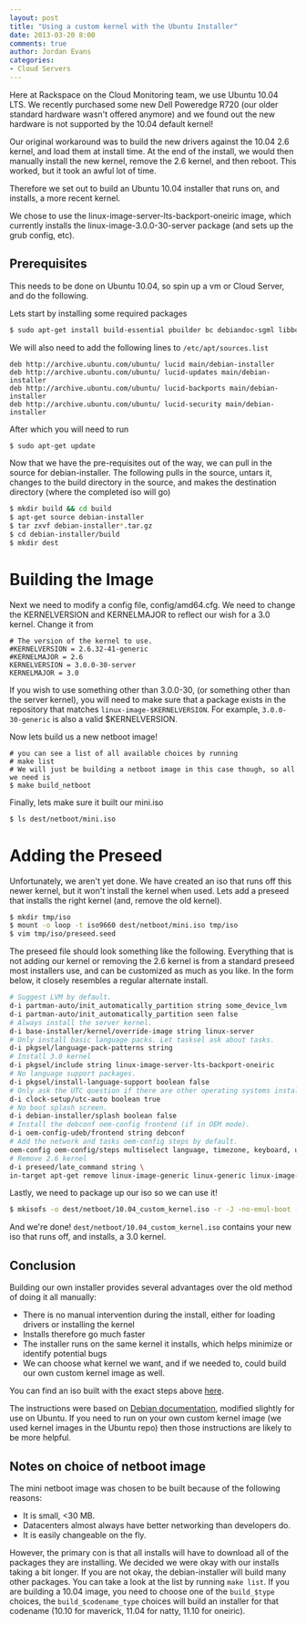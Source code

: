 ```yaml
---
layout: post
title: "Using a custom kernel with the Ubuntu Installer"
date: 2013-03-20 8:00
comments: true
author: Jordan Evans 
categories: 
- Cloud Servers
---
```

Here at Rackspace on the Cloud Monitoring team, we use Ubuntu 10.04 LTS. We recently purchased some new Dell Poweredge R720 (our older standard hardware wasn't offered anymore) and we found out the new hardware is not supported by the 10.04 default kernel!

Our original workaround was to build the new drivers against the 10.04 2.6 kernel, and load them at install time. At the end of the install, we would then manually install the new kernel, remove the 2.6 kernel, and then reboot. This worked, but it took an awful lot of time.

Therefore we set out to build an Ubuntu 10.04 installer that runs on, and installs, a more recent kernel.<!--More-->

We chose to use the linux-image-server-lts-backport-oneiric image, which currently installs the linux-image-3.0.0-30-server package (and sets up the grub config, etc).
 
## Prerequisites

This needs to be done on Ubuntu 10.04, so spin up a vm or Cloud Server, and do the following.

Lets start by installing some required packages

```bash
$ sudo apt-get install build-essential pbuilder bc debiandoc-sgml libbogl-dev glibc-pic libslang2-pic libnewt-pic genext2fs mklibs genisoimage dosfstools syslinux tofrodos mtools po4a bf-utf-source fakeroot crash kexec-tools makedumpfile kernel-wedge
``` 

We will also need to add the following lines to `/etc/apt/sources.list`

```
deb http://archive.ubuntu.com/ubuntu/ lucid main/debian-installer
deb http://archive.ubuntu.com/ubuntu/ lucid-updates main/debian-installer
deb http://archive.ubuntu.com/ubuntu/ lucid-backports main/debian-installer
deb http://archive.ubuntu.com/ubuntu/ lucid-security main/debian-installer
```

After which you will need to run

```bash
$ sudo apt-get update
```

Now that we have the pre-requisites out of the way, we can pull in the source for debian-installer. The following pulls in the source, untars it, changes to the build directory in the source, and makes the destination directory (where the completed iso will go)

```bash
$ mkdir build && cd build
$ apt-get source debian-installer
$ tar zxvf debian-installer*.tar.gz
$ cd debian-installer/build
$ mkdir dest
```

# Building the Image

Next we need to modify a config file, config/amd64.cfg. We need to change the KERNELVERSION and KERNELMAJOR to reflect our wish for a 3.0 kernel. Change it from

```
# The version of the kernel to use.
#KERNELVERSION = 2.6.32-41-generic
#KERNELMAJOR = 2.6
KERNELVERSION = 3.0.0-30-server
KERNELMAJOR = 3.0
```

If you wish to use something other than 3.0.0-30, (or something other than the server kernel), you will need to make sure that a package exists in the repository that matches `linux-image-$KERNELVERSION`. For example, `3.0.0-30-generic` is also a valid $KERNELVERSION.

Now lets build us a new netboot image!

```
# you can see a list of all available choices by running
# make list
# We will just be building a netboot image in this case though, so all we need is
$ make build_netboot
```

Finally, lets make sure it built our mini.iso

```bash
$ ls dest/netboot/mini.iso
```

# Adding the Preseed
Unfortunately, we aren't yet done. We have created an iso that runs off this newer kernel, but it won't install the kernel when used. Lets add a preseed that installs the right kernel (and, remove the old kernel).

```bash
$ mkdir tmp/iso
$ mount -o loop -t iso9660 dest/netboot/mini.iso tmp/iso
$ vim tmp/iso/preseed.seed
```

The preseed file should look something like the following. Everything that is not adding our kernel or removing the 2.6 kernel is from a standard preseed most installers use, and can be customized as much as you like. In the form below, it closely resembles a regular alternate install.

```bash
# Suggest LVM by default.
d-i partman-auto/init_automatically_partition string some_device_lvm
d-i partman-auto/init_automatically_partition seen false
# Always install the server kernel.
d-i base-installer/kernel/override-image string linux-server
# Only install basic language packs. Let tasksel ask about tasks.
d-i pkgsel/language-pack-patterns string
# Install 3.0 kernel 
d-i pkgsel/include string linux-image-server-lts-backport-oneiric
# No language support packages.
d-i pkgsel/install-language-support boolean false
# Only ask the UTC question if there are other operating systems installed.
d-i clock-setup/utc-auto boolean true
# No boot splash screen.
d-i debian-installer/splash boolean false
# Install the debconf oem-config frontend (if in OEM mode).
d-i oem-config-udeb/frontend string debconf
# Add the network and tasks oem-config steps by default.
oem-config oem-config/steps multiselect language, timezone, keyboard, user, network, tasks
# Remove 2.6 kernel 
d-i preseed/late_command string \
in-target apt-get remove linux-image-generic linux-generic linux-image-2.6.??-??-generic
```

Lastly, we need to package up our iso so we can use it!

```bash
$ mkisofs -o dest/netboot/10.04_custom_kernel.iso -r -J -no-emul-boot -boot-load-size 4 -boot-info-table -b isolinux.bin -c isolinux.cat tmp/iso
``` 

And we're done! `dest/netboot/10.04_custom_kernel.iso` contains your new iso that runs off, and installs, a 3.0 kernel.

## Conclusion

Building our own installer provides several advantages over the old method of doing it all manually:

* There is no manual intervention during the install, either for loading drivers or installing the kernel
* Installs therefore go much faster
* The installer runs on the same kernel it installs, which helps minimize or identify potential bugs
* We can choose what kernel we want, and if we needed to, could build our own custom kernel image as well.

You can find an iso built with the exact steps above [here](https://86fbf08e343b5d5dc177-be6096dd7b17231f28632d8c229287b5.ssl.cf2.rackcdn.com/rax_mini_10.04.iso).

The instructions were based on [Debian documentation](http://wiki.debian.org/DebianInstaller/Modify/CustomKernel), modified slightly for use on Ubuntu. If you need to run on your own custom kernel image (we used kernel images in the Ubuntu repo) then those instructions are likely to be more helpful.

## Notes on choice of netboot image

The mini netboot image was chosen to be built because of the following reasons:

* It is small, <30 MB.
* Datacenters almost always have better networking than developers do.
* It is easily changeable on the fly.

However, the primary con is that all installs will have to download all of the packages they are installing. We decided we were okay with our installs taking a bit longer. If you are not okay, the debian-installer will build many other packages. You can take a look at the list by running `make list`. If you are building a 10.04 image, you need to choose one of the `build_$type` choices, the `build_$codename_type` choices will build an installer for that codename (10.10 for maverick, 11.04 for natty, 11.10 for oneiric).
